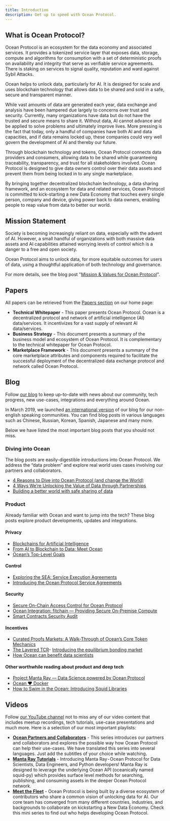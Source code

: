 ```yaml
---
title: Introduction
description: Get up to speed with Ocean Protocol.
---
```


## What is Ocean Protocol?

Ocean Protocol is an ecosystem for the data economy and associated services. It provides a tokenized service layer that exposes data, storage, compute and algorithms for consumption with a set of deterministic proofs on availability and integrity that serve as verifiable service agreements. There is staking on services to signal quality, reputation and ward against Sybil Attacks.

Ocean helps to unlock data, particularly for AI. It is designed for scale and uses blockchain technology that allows data to be shared and sold in a safe, secure and transparent manner.

While vast amounts of data are generated each year, data exchange and analysis have been hampered due largely to concerns over trust and security. Currently, many organizations have data but do not have the trusted and secure means to share it. Without data, AI cannot advance and be applied to solve problems and ultimately improve lives. More pressing is the fact that today, only a handful of companies have both AI and data capacities, and if data remains locked up, these companies could very well govern the development of AI and thereby our future.

Through blockchain technology and tokens, Ocean Protocol connects data providers and consumers, allowing data to be shared while guaranteeing traceability, transparency, and trust for all stakeholders involved. Ocean Protocol is designed to give data owners control over their data assets and prevent them from being locked in to any single marketplace.

By bringing together decentralized blockchain technology, a data sharing framework, and an ecosystem for data and related services, Ocean Protocol is committed to kick-starting a new Data Economy that touches every single person, company and device, giving power back to data owners, enabling people to reap value from data to better our world.

## Mission Statement

Society is becoming increasingly reliant on data, especially with the advent of AI. However, a small handful of organizations with both massive data assets and AI capabilities attained worrying levels of control which is a danger to a free and open society.

Ocean Protocol aims to unlock data, for more equitable outcomes for users of data, using a thoughtful application of both technology and governance.

For more details, see the blog post "[Mission & Values for Ocean Protocol](https://blog.oceanprotocol.com/mission-values-for-ocean-protocol-aba998e95b8)".

## Papers

All papers can be retrieved from the [Papers section](https://oceanprotocol.com/protocol/#papers) on our home page:

- **Technical Whitepaper** - This paper presents Ocean Protocol. Ocean is a decentralized protocol and network of artificial intelligence (AI) data/services. It incentivizes for a vast supply of relevant AI data/services.
- **Business Strategy** - This document presents a summary of the business model and ecosystem of Ocean Protocol. It is complementary to the technical whitepaper for Ocean Protocol.
- **Marketplace Framework** - This document presents a summary of the core marketplace attributes and components required to facilitate the successful deployment of the decentralized data exchange protocol and network called Ocean Protocol.

## Blog

Follow [our blog](https://blog.oceanprotocol.com/) to keep up-to-date with news about our community, tech progress, new use-cases, integrations and everything around Ocean.

In March 2019, we launched [an international version](https://medium.com/ocean-protocol-international)
of our blog for our non-english speaking communities. You can find blog posts in various languages such as Chinese, Russian, Korean, Spanish, Japanese and many more.

Below we have listed the most important blog posts that you should not miss.

### Diving into Ocean

The blog posts are easily-digestible introductions into Ocean Protocol. We address the “data problem” and explore real world uses cases involving our partners and collaborators.

- [4 Reasons to Dive into Ocean Protocol (and change the World)](https://blog.oceanprotocol.com/4-reasons-to-dive-into-ocean-protocol-and-change-the-world-b18cc8d53235)
- [4 Ways We’re Unlocking the Value of Data through Partnerships](https://blog.oceanprotocol.com/4-ways-were-unlocking-the-value-of-data-through-partnerships-9ee468e38265)
- [Building a better world with safe sharing of data](https://blog.oceanprotocol.com/building-a-better-world-with-safe-sharing-of-data-d448ec2472b0)

### Product

Already familiar with Ocean and want to jump into the tech? These blog posts explore product developments, updates and integrations.

#### Privacy

- [Blockchains for Artificial Intelligence](https://blog.oceanprotocol.com/blockchains-for-artificial-intelligence-ec63b0284984)
- [From AI to Blockchain to Data: Meet Ocean](https://blog.oceanprotocol.com/from-ai-to-blockchain-to-data-meet-ocean-f210ff460465)
- [Ocean’s Top-Level Goals](https://blog.oceanprotocol.com/oceans-top-level-goals-3dd75907187)

#### Control

- [Exploring the SEA: Service Execution Agreements](https://blog.oceanprotocol.com/exploring-the-sea-service-execution-agreements-65f7523d85e2)
- [Introducing the Ocean Protocol Service Agreements](https://blog.oceanprotocol.com/oep-11-service-agreements-63421ca76d9f)

#### Security

- [Secure On-Chain Access Control for Ocean Protocol](https://blog.oceanprotocol.com/secure-on-chain-access-control-for-ocean-protocol-38dca0af820c)
- [Ocean Integration: fitchain — Providing Secure On-Premise Compute](https://blog.oceanprotocol.com/ocean-integration-fitchain-secure-on-premises-compute-59f43a944266)
- [Smart Contracts Security Audit](https://blog.oceanprotocol.com/smart-contracts-security-audit-6672de695b5b)

#### Incentives

- [Curated Proofs Markets: A Walk-Through of Ocean’s Core Token Mechanics](https://blog.oceanprotocol.com/curated-proofs-markets-a-walk-through-of-oceans-core-token-mechanics-3d50851a8005)
- [The Layered TCR](https://blog.oceanprotocol.com/the-layered-tcr-56cc5b4cdc45)- [Introducing the equilibrium bonding market](https://blog.oceanprotocol.com/introducing-the-equilibrium-bonding-market-e7db528e0eff)
- [How Ocean can benefit data scientists](https://blog.oceanprotocol.com/how-ocean-can-benefit-data-scientists-7e502e5f1a5f)

#### Other worthwhile reading about product and deep tech

- [Project Manta Ray — Data Science powered by Ocean Protocol](https://blog.oceanprotocol.com/project-manta-ray-data-science-powered-by-ocean-protocol-535c54089b0f)
- [Ocean ♥ Docker](https://blog.oceanprotocol.com/ocean-docker-d43d992d8ecf)
- [How to Swim in the Ocean: Introducing Squid Libraries](https://blog.oceanprotocol.com/ocean-protocol-squid-library-java-c92a6035ce39)

## Videos

Follow [our YouTube channel](https://www.youtube.com/oceanprotocol) not to miss any of our video content that includes meetup recordings, tech tutorials, use-case presentations and much more. Here is a selection of our most important playlists:

- [**Ocean Partners and Collaborators**](https://www.youtube.com/playlist?list=PL_dn0wVs9kWohtVtZZlj9AR5gcMj0s15h) - This series introduces our partners and collaborators and explores the possible way how Ocean Protocol can help their use-cases.
  We have translated this series into several languages. Just add the subtitles of your choice while watching.
- [**Manta Ray Tutorials**](https://www.youtube.com/playlist?list=PL_dn0wVs9kWqSO2iCXvrWuxKFSgVr0Jrw) - Introducing Manta Ray - Ocean Protocol for Data Scientists, Data Engineers, and Python developers!
  Manta Ray is designed to leverage the underlying Ocean API (oceanically named squid-py) which provides surface level methods for searching, publishing, and consuming assets in the deeper Ocean Protocol network.
- [**Meet the Fleet**](https://www.youtube.com/playlist?list=PL_dn0wVs9kWrgEGk0cd52qO6w3FiuY65G) - Ocean Protocol is being built by a diverse ecosystem of contributors who share a common vision of unlocking data for AI. Our core team has converged from many different countries, industries, and backgrounds to collaborate on kickstarting a New Data Economy. Check this mini series to find out who helps developing Ocean Protocol.
